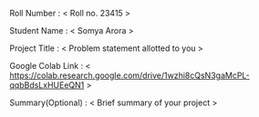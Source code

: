 Roll Number       :   < Roll no. 23415 >

Student Name      :   < Somya Arora >

Project Title     :   < Problem statement allotted to you >

Google Colab Link :   < https://colab.research.google.com/drive/1wzhi8cQsN3gaMcPL-qqbBdsLxHUEeQN1 >

Summary(Optional) :   < Brief summary of your project >
